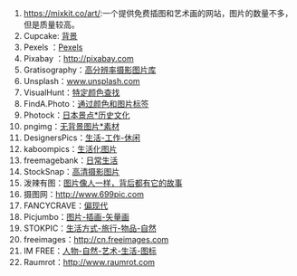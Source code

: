 1. <https://mixkit.co/art/>:一个提供免费插图和艺术画的网站，图片的数量不多，但是质量较高。
2. Cupcake:  [背景](http://cupcake.nilssonlee.se)
3. Pexels ：[Pexels ](http://www.pexels.com)
4. Pixabay ：http://pixabay.com
5. Gratisography：[高分辨率摄影图片库](http://www.gratisography.com/)
6. Unsplash：www.unsplash.com
7. VisualHunt：[特定颜色查找](https://visualhunt.com)
8. FindA.Photo：[通过颜色和图片标签](http://finda.photo)
9. Photock：[日本景点*历史文化](https://www.photock.jp)
10. pngimg：[无背景图片*素材](http://pngimg.com)
11. DesignersPics：[生活-工作-休闲](http://www.designerspics.com)
12. kaboompics：[生活化图片](http://www.kaboompics.com)
13. freemagebank：[日常生活](http://www.freemagebank.com)
14. StockSnap：[高清摄影图片](http://www.stocksnap.io)
15. 泼辣有图：[图片像人一样，背后都有它的故事](http://www.polayoutu.com/collections)
16. 摄图网：http://www.699pic.com
18. FANCYCRAVE：[偏现代](http://fancycrave.com)
19. Picjumbo：[图片-插画-矢量画](http://picjumbo.com)
20. STOKPIC：[生活方式-旅行-物品-自然](http://stokpic.com)
21. freeimages：http://cn.freeimages.com
22. IM FREE：[人物-自然-艺术-生活-图标](http://www.imcreator.com/free)
23. Raumrot：http://www.raumrot.com